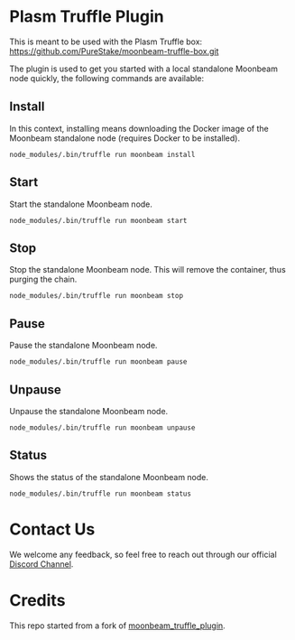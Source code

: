 # Plasm Truffle Plugin

This is meant to be used with the Plasm Truffle box: https://github.com/PureStake/moonbeam-truffle-box.git

The plugin is used to get you started with a local standalone Moonbeam node quickly, the following commands are available:

## Install
In this context, installing means downloading the Docker image of the Moonbeam standalone node (requires Docker to be installed).

```
node_modules/.bin/truffle run moonbeam install
```

## Start
Start the standalone Moonbeam node.

```
node_modules/.bin/truffle run moonbeam start
```

## Stop
Stop the standalone Moonbeam node. This will remove the container, thus purging the chain.

```
node_modules/.bin/truffle run moonbeam stop
```

## Pause
Pause the standalone Moonbeam node.

```
node_modules/.bin/truffle run moonbeam pause
```

## Unpause
Unpause the standalone Moonbeam node.

```
node_modules/.bin/truffle run moonbeam unpause
```

## Status
Shows the status of the standalone Moonbeam node.

```
node_modules/.bin/truffle run moonbeam status
```

# Contact Us
We welcome any feedback, so feel free to reach out through our official [Discord Channel](https://discord.gg/9Ajz2aCmYg).

# Credits

This repo started from a fork of [moonbeam_truffle_plugin](https://github.com/albertov19/moonbeam_truffle_plugin).
